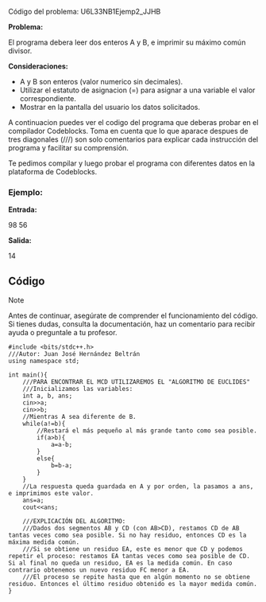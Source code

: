 Código del problema: U6L33NB1Ejemp2_JJHB

**Problema:**

El programa debera leer dos enteros A y B, e imprimir su máximo común divisor.

**Consideraciones:**

- A y B son enteros (valor numerico sin decimales).
- Utilizar el estatuto de asignacion (=) para asignar a una variable el valor correspondiente.
- Mostrar en la pantalla del usuario los datos solicitados.

A continuacion puedes ver el codigo del programa que deberas probar en el compilador Codeblocks. Toma en cuenta que lo que aparace despues de tres diagonales (///) son solo comentarios para explicar cada instrucción del programa y facilitar su comprensión.

Te pedimos compilar y luego probar el programa con diferentes datos en la plataforma de Codeblocks.

### Ejemplo:

**Entrada:**

98 56

**Salida:**

14

## Código

> [!NOTE]  
> Antes de continuar, asegúrate de comprender el funcionamiento del código.  
> Si tienes dudas, consulta la documentación, haz un comentario para recibir ayuda o preguntale a tu profesor.

```
#include <bits/stdc++.h>
///Autor: Juan José Hernández Beltrán
using namespace std;

int main(){
	///PARA ENCONTRAR EL MCD UTILIZAREMOS EL "ALGORITMO DE EUCLIDES"
	///Inicializamos las variables:
	int a, b, ans;
	cin>>a;
	cin>>b;
	//Mientras A sea diferente de B.
	while(a!=b){
		//Restará el más pequeño al más grande tanto como sea posible.
	    if(a>b){
	    	a=a-b;
	    }
	    else{
	    	b=b-a;
	    }
	}
	//La respuesta queda guardada en A y por orden, la pasamos a ans, e imprimimos este valor.
	ans=a;
	cout<<ans;

	///EXPLICACIÓN DEL ALGORITMO:
	///Dados dos segmentos AB y CD (con AB>CD), restamos CD de AB tantas veces como sea posible. Si no hay residuo, entonces CD es la máxima medida común.
	///Si se obtiene un residuo EA, este es menor que CD y podemos repetir el proceso: restamos EA tantas veces como sea posible de CD. Si al final no queda un residuo, EA es la medida común. En caso contrario obtenemos un nuevo residuo FC menor a EA.
	///El proceso se repite hasta que en algún momento no se obtiene residuo. Entonces el último residuo obtenido es la mayor medida común.
}
```
